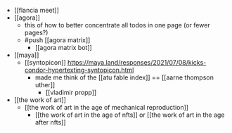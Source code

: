 - [[flancia meet]]
- [[agora]]
	- this of how to better concentrate all todos in one page (or fewer pages?)
	- #push [[agora matrix]]
		- [[agora matrix bot]]
- [[maya]]
	- [[syntopicon]] https://maya.land/responses/2021/07/08/kicks-condor-hypertexting-syntopicon.html
		- made me think of the [[atu fable index]] == [[aarne thompson uther]]
			- [[vladimir propp]]
- [[the work of art]]
	- [[the work of art in the age of mechanical reproduction]]
		- [[the work of art in the age of nfts]] or [[the work of art in the age after nfts]]
